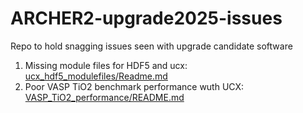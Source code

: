 # ARCHER2-upgrade2025-issues

Repo to hold snagging issues seen with upgrade candidate software

1. Missing module files for HDF5 and ucx: [ucx_hdf5_modulefiles/Readme.md]( ucx_hdf5_modulefiles/Readme.md)
2. Poor VASP TiO2 benchmark performance wuth UCX: [VASP_TiO2_performance/README.md](VASP_TiO2_performance/README.md)

